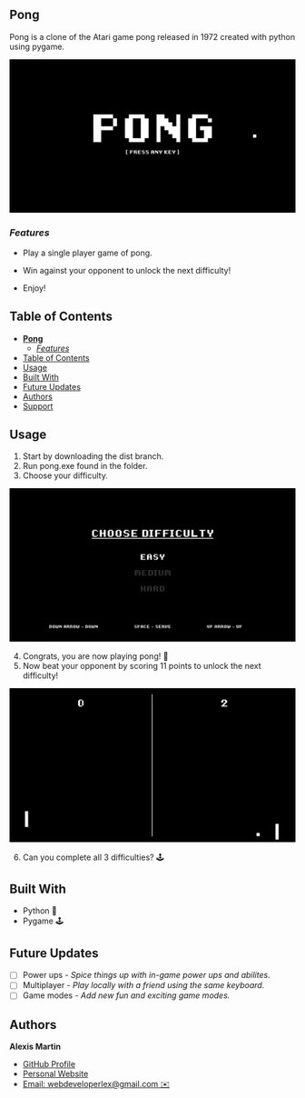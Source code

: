 ## **Pong**

Pong is a clone of the Atari game pong released in 1972 created with python using pygame.

<img src="./assets/pong-cover.PNG" alt="getting started" width="800"/>

### _Features_

- Play a single player game of pong.

- Win against your opponent to unlock the next difficulty!

- Enjoy!

## Table of Contents

- [**Pong**](#pong)
  - [_Features_](#features)
- [Table of Contents](#table-of-contents)
- [Usage](#usage)
- [Built With](#built-with)
- [Future Updates](#future-updates)
- [Authors](#authors)
- [Support](#support)

## Usage

1. Start by downloading the dist branch.
2. Run pong.exe found in the folder.
3. Choose your difficulty.

  <img src="./assets/difficulty.PNG" alt="getting started" width="600"/>

4. Congrats, you are now playing pong! 🎉
5. Now beat your opponent by scoring 11 points to unlock the next difficulty!

  <img src="./assets/pong.gif" alt="getting started" width="600"/>

6. Can you complete all 3 difficulties? 🕹️

## Built With

- Python 🐍
- Pygame 🕹️

## Future Updates

- [ ] Power ups - _Spice things up with in-game power ups and abilites._
- [ ] Multiplayer - _Play locally with a friend using the same keyboard._
- [ ] Game modes - _Add new fun and exciting game modes._

## Authors

**Alexis Martin**

- [GitHub Profile](https://github.com/webdevlex)
- [Personal Website](https://webdevlex.com/)
- [Email: webdeveloperlex@gmail.<area>com ✉️](mailto:webdeveloperlex@gmail.com?subject=Pong-Game 'webdeveloperlex@gmail.com')
